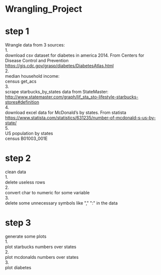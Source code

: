 # Wrangling_Project

# step 1

Wrangle data from 3 sources:  
1.   
download csv dataset for diabetes in america 2014. From Centers for Disease Control and Prevention  
https://gis.cdc.gov/grasp/diabetes/DiabetesAtlas.html  
2.   
median household income:     
census get_acs  
3.   
scrape starbucks_by_states data from StateMaster:  
http://www.statemaster.com/graph/lif_sta_sto-lifestyle-starbucks-stores#definition  
4.  
download excel data for McDonald’s by states. From statista   
https://www.statista.com/statistics/631235/number-of-mcdonald-s-us-by-state/   
5.  
US population by states  
census B01003_001E  



# step 2
clean data  
1.  
delete useless rows   
2.   
convert char to numeric for some variable  
3.   
delete some unnecessary symbols like ","  ":" in the data  
   
# step 3
generate some plots   
1.  
plot starbucks numbers over states   
2.  
plot mcdonalds numbers over states   
3.  
plot diabetes

